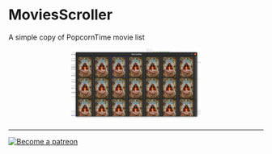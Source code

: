 # MoviesScroller
A simple copy of PopcornTime movie list

<div align="center">
	<img width="256" src="img/screenshot.png" alt="Screenshot">
</div>

----
<a class="imgpatreon" href="https://www.patreon.com/emmanuelmess" target="_blank">
<img alt="Become a patreon" src="https://user-images.githubusercontent.com/10991116/56376378-07065400-61de-11e9-9583-8ff2148aa41c.png" width=150px></a>
